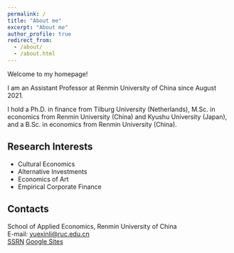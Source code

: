 ```yaml
---
permalink: /
title: "About me"
excerpt: "About me"
author_profile: true
redirect_from: 
  - /about/
  - /about.html
---
```

Welcome to my homepage!

I am an Assistant Professor at Renmin University of China since August 2021. 

I hold a Ph.D. in finance from Tilburg University (Netherlands), M.Sc. in economics from Renmin University (China) and Kyushu University (Japan), and a B.Sc. in economics from Renmin University (China).

## Research Interests
- Cultural Economics
- Alternative Investments
- Economics of Art
- Empirical Corporate Finance


## Contacts
School of Applied Economics, Renmin University of China<br/>
E-mail: yuexinli@ruc.edu.cn<br/>
[SSRN](https://papers.ssrn.com/sol3/cf_dev/AbsByAuth.cfm?per_id=2611245)   [Google Sites](https://sites.google.com/view/yuexinli)<br/>
